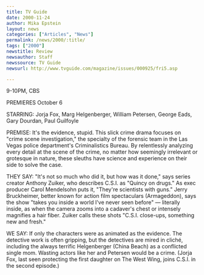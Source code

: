 ```yaml
---
title: TV Guide
date: 2000-11-24
author: Mika Epstein
layout: news
categories: ["Articles", "News"]
permalink: /news/2000/:title/
tags: ["2000"]
newstitle: Review  
newsauthor: Staff  
newssource: TV Guide  
newsurl: http://www.tvguide.com/magazine/issues/000925/fri5.asp  

---
```

9-10PM, CBS 

PREMIERES October 6 

STARRING: Jorja Fox, Marg Helgenberger, William Petersen, George Eads, Gary Dourdan, Paul Guilfoyle 

PREMISE: It's the evidence, stupid. This slick crime drama focuses on "crime scene investigation," the specialty of the forensic team in the Las Vegas police department's Criminalistics Bureau. By relentlessly analyzing every detail at the scene of the crime, no matter how seemingly irrelevant or grotesque in nature, these sleuths have science and experience on their side to solve the case. 

THEY SAY: "It's not so much who did it, but how was it done," says series creator Anthony Zuiker, who describes C.S.I. as "Quincy on drugs." As exec producer Carol Mendelsohn puts it, "They're scientists with guns." Jerry Bruckheimer, better known for action film spectaculars (Armageddon), says the show "takes you inside a world I've never seen before" &#8212; literally inside, as when the camera zooms into a cadaver's chest or intensely magnifies a hair fiber. Zuiker calls these shots "C.S.I. close-ups, something new and fresh." 

WE SAY: If only the characters were as animated as the evidence. The detective work is often gripping, but the detectives are mired in clich&eacute;, including the always terrific Helgenberger (China Beach) as a conflicted single mom. Wasting actors like her and Petersen would be a crime. (Jorja Fox, last seen protecting the first daughter on The West Wing, joins C.S.I. in the second episode.) 

